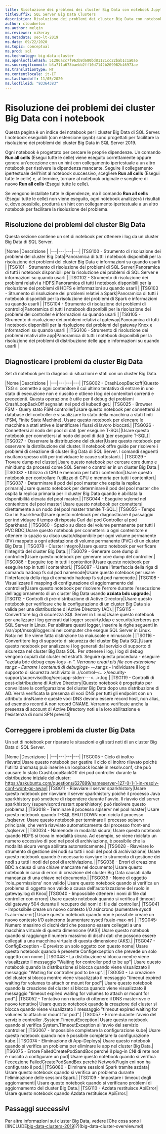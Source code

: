 ```yaml
---
title: Risoluzione dei problemi dei cluster Big Data con notebook Jupyter e Azure Data Studio
titleSuffix: SQL Server Big Data Clusters
description: Risoluzione dei problemi dei cluster Big Data con notebook Jupyter e Azure Data Studio nel cluster Big Data di SQL Server 2019.
author: cloudmelon
ms.author: melqin
ms.reviewer: mikeray
ms.metadata: seo-lt-2019
ms.date: 09/22/2020
ms.topic: conceptual
ms.prod: sql
ms.technology: big-data-cluster
ms.openlocfilehash: 51286acc7f963b8d680bd81121cc22bab1c1a0a6
ms.sourcegitcommit: b3a711a673baebb2ff10d7142b209982b46973ae
ms.translationtype: HT
ms.contentlocale: it-IT
ms.lasthandoff: 11/05/2020
ms.locfileid: "93364383"
---
```

# <a name="troubleshooting-big-data-clusters-bdc-with-notebooks"></a>Risoluzione dei problemi dei cluster Big Data con i notebook

Questa pagina è un indice dei notebook per i cluster Big Data di SQL Server. I notebook eseguibili (con estensione ipynb) sono progettati per facilitare la risoluzione dei problemi dei cluster Big Data in SQL Server 2019.

Ogni notebook è progettato per cercare le proprie dipendenze. Un comando **Run all cells** (Esegui tutte le celle) viene eseguito correttamente oppure genera un'eccezione con un hint con collegamento ipertestuale a un altro notebook per risolvere la dipendenza mancante. Seguire il collegamento ipertestuale dell'hint al notebook successivo, scegliere **Run all cells** (Esegui tutte le celle) e, al termine, tornare al notebook originale e scegliere di nuovo **Run all cells** (Esegui tutte le celle).

Se vengono installate tutte le dipendenze, ma il comando **Run all cells** (Esegui tutte le celle) non viene eseguito, ogni notebook analizzerà i risultati e, dove possibile, produrrà un hint con collegamento ipertestuale a un altro notebook per facilitare la risoluzione del problema.


## <a name="troubleshooting-big-data-cluster-bdc"></a>Risoluzione dei problemi del cluster Big Data

Questa sezione contiene un set di notebook per ottenere i log da un cluster Big Data di SQL Server.

|Nome |Descrizione |
|---|---|---|---|
|TSG100 - Strumento di risoluzione dei problemi del cluster Big Data|Panoramica di tutti i notebook disponibili per la risoluzione dei problemi del cluster Big Data e informazioni su quando usarli  |
|TSG101 - Strumento di risoluzione dei problemi di SQL Server|Panoramica di tutti i notebook disponibili per la risoluzione dei problemi di SQL Server e informazioni su quando usarli  |
|TSG102 - Strumento di risoluzione dei problemi relativi a HDFS|Panoramica di tutti i notebook disponibili per la risoluzione dei problemi di HDFS e informazioni su quando usarli  |
|TSG103 - Strumento di risoluzione dei problemi relativi a Spark|Panoramica di tutti i notebook disponibili per la risoluzione dei problemi di Spark e informazioni su quando usarli  |
|TSG104 - Strumento di risoluzione dei problemi di controllo|Panoramica di tutti i notebook disponibili per la risoluzione dei problemi del controller e informazioni su quando usarli  |
|TSG105 - Strumento di risoluzione dei problemi relativi al gateway|Panoramica di tutti i notebook disponibili per la risoluzione dei problemi del gateway Knox e informazioni su quando usarli  |
|TSG106 - Strumento di risoluzione dei problemi relativi alle app|Panoramica di tutti i notebook disponibili per la risoluzione dei problemi di distribuzione delle app e informazioni su quando usarli  |



## <a name="diagnose-issues-from-big-data-clusters-bdc"></a>Diagnosticare i problemi da cluster Big Data

Set di notebook per la diagnosi di situazioni e stati con un cluster Big Data.

|Nome |Descrizione |
|---|---|---|---|
|TSG002 - CrashLoopBackoff|Questo TSG si connette a ogni contenitore il cui ultimo tentativo di entrare in uno stato di esecuzione non è riuscito e ottiene i log dei contenitori correnti e precedenti. Questa operazione è utile per il debug dei problemi CrashLoopBackOff segnalati nei pod di kubectl get.|
|TSG025 - Browser FSM - Query stato FSM controller|Usare questo notebook per connettersi al database del controller e visualizzare lo stato della macchina a stati finiti (FSM, Finite State Machine). Usare questo notebook per elencare le macchine a stati attive e identificare i flussi di lavoro bloccati.|
|TSG026 - Connettersi al nodo del pool di dati (per eseguire T-SQL)|Usare questo notebook per connettersi al nodo del pool di dati (per eseguire T-SQL)|
|TSG027 - Osservare la distribuzione del cluster|Usare questo notebook per osservare la distribuzione del cluster. Il notebook offre guide per risolvere i problemi di creazione di cluster Big Data di SQL Server. I comandi seguenti risultano spesso utili per individuare le cause sottostanti. |
|TSG029 - Trovare dump nel cluster|Usare questo notebook per cercare core dump e minidump da processi come SQL Server o controller in un cluster Big Data.|
|TSG032 - Utilizzo di CPU e memoria per tutti i contenitori|Usare questo notebook per controllare l'utilizzo di CPU e memoria per tutti i contenitori.|
|TSG037 - Determinare il pod del pool master che ospita la replica primaria|Usare questo notebook per determinare il pod del pool master che ospita la replica primaria per il cluster Big Data quando è abilitata la disponibilità elevata del pool master.|
|TSG044 - Eseguire sqlcmd nel contenitore del pool master|Usare questo notebook per connettersi direttamente a un nodo del pool master tramite T-SQL.|
|TSG055 - Tempo Curl in Sparkhead|Usare questo notebook per diagnosticare il passaggio per individuare il tempo di risposta Curl dal pod Controller al pod Sparkhead.|
|TSG060 - Spazio su disco del volume permanente per tutti i PVC BDC|Usare questo notebook per connettersi a ogni contenitore e ottenere lo spazio su disco usato/disponibile per ogni volume permanente (PV) mappato a ogni attestazione di volume permanente (PVC) di un cluster Big Data.|
|TSG078 - Cluster integro|Usare questo notebook per verificare l'integrità del cluster Big Data.|
|TSG079 - Generare core dump di controller|Usare questo notebook per generare core dump del controller.|
|TSG086 - Eseguire top in tutti i contenitori|Usare questo notebook per eseguire top in tutti i contenitori.|
|TSG087 - Usare l'interfaccia della riga di comando hadoop fs sul pod namenode|Usare questo notebook per usare l'interfaccia della riga di comando hadoop fs sul pod namenode.|
|TSG108 - Visualizzare il mapping di configurazione di aggiornamento del controller|Usare questo notebook per risolvere l'errore durante l'esecuzione dell'aggiornamento di un cluster Big Data usando **azdata bdc upgrade**.|
|TSG112 - Controlli di pre-distribuzione di Active Directory|Usare questo notebook per verificare che la configurazione di un cluster Big Data sia valida per una distribuzione di Active Directory (AD).|
|TSG115 - Convertitore log di sicurezza SQL Server in Linux|Usare questo notebook per analizzare i log generati dai logger secuirty.ldap e security.kerberos per SQL Server in Linux. Per abilitare questi logger, inserire le righe seguenti in /var/opt/mssql/logger.ini nel computer che esegue SQL Server in Linux. Nota: nel file viene fatta distinzione tra maiuscole e minuscole.|
|TSG116 - Convertitore log di supporto di sicurezza del cluster Big Data SQL|Usare questo notebook per analizzare i log generati dal servizio di supporto di sicurezza nel cluster Big Data SQL. Per ottenere i log, i log di debug vengono copiati dal cluster ed estratti. Seguire questa procedura - eseguire "azdata bdc debug copy-logs -n <namespace> *". Verranno creati più file con estensione tar.gz - Estrarre i contenuti di debuglogs-* <namespace>-<date>-<time>.tar.gz - Individuare il log di supporto di sicurezza archiviato in ./<namespace>/control-<…>/security-support/supervisol/log/secsupp-stderr---<…>.log.|
|TSG119 - Controlli di post-distribuzione di Active Directory|Questo notebook è progettato per convalidare la configurazione del cluster Big Data dopo una distribuzione di AD. Verrà verificata la presenza di voci DNS per tutti gli endpoint con un attributo dnsName e queste voci DNS devono essere record host, non alias, ad esempio record A non record CNAME. Verranno verificate anche la presenza di account di Active Directory noti e la loro abilitazione e l'esistenza di nomi SPN previsti|






## <a name="repair-issues-from-big-data-clusters-bdc"></a>Correggere i problemi da cluster Big Data

Un set di notebook per riparare le situazioni e gli stati noti di un cluster Big Data di SQL Server.

|Nome |Descrizione |
|---|---|---|---|
|TSG005 - Ciclo di inoltro rilevato|Usare questo notebook per gestire il ciclo di inoltro rilevato poiché l'utilità dnsmasq può inserire un loopback locale in resolv.conf, che può causare lo stato CrashLoopBackOff dei pod controller durante la distribuzione iniziale del cluster: https://askubuntu.com/questions/627899/nameserver-127-0-1-1-in-resolv-conf-wont-go-away|
|TSG011 - Riavviare il server sparkhistory|Usare questo notebook per riavviare il server sparkhistory poiché il processo Java sparkhistory può smettere di rispondere durante l'avvio. Il riavvio del server sparkhistory (supervisorctl restart sparkhistory) può risolvere questo problema.|
|TSG018 - Terminare il processo sqlservr nel pool master| Usare questo notebook quando T-SQL SHUTDOWN non ricicla il processo ./sqlservr. Usare questo notebook per terminare il processo sqlservr principale, che verrà riavviato automaticamente dal processo front-end ./sqlservr.|
|TSG024 - Namenode in modalità sicura| Usare questo notebook quando HDFS si trova in modalità sicura. Ad esempio, se viene riciclato un numero eccessivo di pod nel pool di archiviazione, è possibile che la modalità sicura venga abilitata automaticamente.|
|TSG028 - Riavviare lo strumento di gestione dei nodi su tutti i nodi del pool di archiviazione| Usare questo notebook quando è necessario riavviare lo strumento di gestione dei nodi su tutti i nodi del pool di archiviazione.|
|TSG038 - Errori di creazione BDC a causa di una chiave mancante nel documento| Usare questo notebook in caso di errori di creazione del cluster Big Data causati dalla mancanza di una chiave nel documento.|
|TSG039 - Nome di oggetto 'role_permissions' non valido| Usare questo notebook quando si verifica un problema di oggetto non valido a causa dell'autorizzazione del ruolo in gateway.log di Knox|
|TSG040 - Impossibile ottenere i nomi di file dal controller con errore| Usare questo notebook quando si verifica il timeout del gateway 504 durante il recupero dei nomi di file dal controller.|
|TSG041 - Impossibile creare un nuovo contesto I/O asincrono (aumentare sysctl fs.aio-max-nr)| Usare questo notebook quando non è possibile creare un nuovo contesto I/O asincrono (aumentare sysctl fs.aio-max-nr).|
|TSG045: Numero massimo di dischi dati che possono essere collegati a una macchina virtuale di questa dimensione (AKS)| Usare questo notebook quando si raggiunge il numero massimo di dischi dati che possono essere collegati a una macchina virtuale di questa dimensione (AKS).|
|TSG047 - ConfigException - È previsto un solo oggetto con questo nome| Usare questo notebook quando è presente Configexception che prevede un solo oggetto con nome.|
|TSG048 - La distribuzione si blocca mentre viene visualizzato il messaggio "Waiting for controller pod to be up"| Usare questo notebook quando la distribuzione si blocca quando viene visualizzato il messaggio "Waiting for controller pod to be up".|
|TSG050 - La creazione del cluster si blocca mentre viene visualizzato il messaggio "timeout expired waiting for volumes to attach or mount for pod"| Usare questo notebook quando la creazione del cluster si blocca quando viene visualizzato il messaggio "timeout expired waiting for volumes to attach or mount for pod".|
|TSG052 - Tentativo non riuscito di ottenere il DNS master-svc e nuovo tentativo| Usare questo notebook quando la creazione del cluster si blocca quando viene visualizzato il messaggio "timeout expired waiting for volumes to attach or mount for pod".|
|TSG057 - Errore durante l'avvio del servizio controller .System.TimeoutException| Usare questo notebook quando si verifica System.TimeoutException all'avvio del servizio controller.|
|TSG067 - Impossibile completare la configurazione kube| Usare questo notebook quando non è possibile completare la configurazione kube.|
|TSG074 - Eliminazione di App-Deploys| Usare questo notebook quando si verifica un problema per eliminare le app nel cluster Big Data.|
|TSG075 - Errore FailedCreatePodSandBox perché il plug-in CNI di rete non è riuscito a configurare un pod| Usare questo notebook quando si verifica l'eccezione FailedCreatePodSandBox perché NetworkPlugin cni non ha configurato il pod.|
|TSG080 - Eliminare sessioni Spark tramite azdata| Usare questo notebook quando si verifica un problema durante l'eliminazione delle sessioni Spark.|
|TSG109 - Impostare i timeout degli aggiornamenti| Usare questo notebook quando si verificano problemi di aggiornamento del cluster Big Data.|
|TSG110 - Azdata restituisce ApiError| Usare questo notebook quando Azdata restituisce ApiError.|

## <a name="next-steps"></a>Passaggi successivi

Per altre informazioni sui cluster Big Data, vedere [Che cosa sono i [!INCLUDE[big-data-clusters-2019](../includes/ssbigdataclusters-ss-nover.md)]?](big-data-cluster-overview.md)
